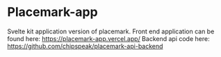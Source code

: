 # Placemark-app

Svelte kit application version of placemark. Front end application can be found here: https://placemark-app.vercel.app/
Backend api code here: https://github.com/chipspeak/placemark-api-backend


